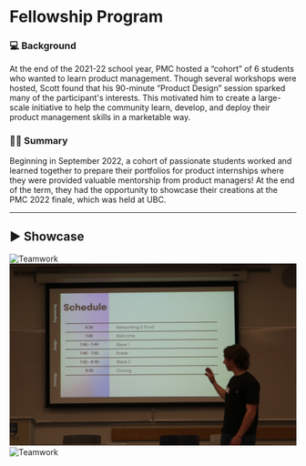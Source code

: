 # Fellowship Program

### 💻 Background

At the end of the 2021-22 school year, PMC hosted a “cohort” of 6 students who wanted to learn product management. Though several workshops were hosted, Scott found that his 90-minute “Product Design” session sparked many of the participant's interests. This motivated him to create a large-scale initiative to help the community learn, develop, and deploy their product management skills in a marketable way.

### 🙌🏻 Summary

Beginning in September 2022, a cohort of passionate students worked and learned together to prepare their portfolios for product internships where they were provided valuable mentorship from product managers! At the end of the term, they had the opportunity to showcase their creations at the PMC 2022 finale, which was held at UBC.

---

## ▶️ Showcase

![Teamwork](FinaleImages/Teamwork.JPG)
![Teamwork](FinaleImages/schedule.jpg)
![Teamwork](FinaleImages/Showcase.JPG)
